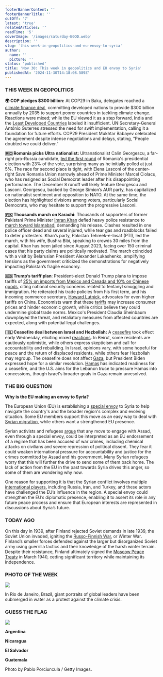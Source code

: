 ```yaml
---
footerBannerContent: ''
footerBannerTitle: ''
cutOff: '7'
latest: 'true'
relatedArticles: ''
readTime: '5'
coverImage: '/images/saturday-E0OD.webp'
description: ''
slug: 'this-week-in-geopolitics-and-eu-envoy-to-syria'
author:
  name: ''
  picture: ''
status: 'published'
title: 'Nov 30: This week in geopolitics and EU envoy to Syria'
publishedAt: '2024-11-30T14:18:08.589Z'
---
```


### THIS WEEK IN GEOPOLITICS

**🌍 COP pledges $300 billion:** At COP29 in Baku, delegates reached a [climate finance deal](https://www.dw.com/en/cop29-world-agrees-to-300bn-deal-for-developing-countries/a-70865529), committing developed nations to provide $300 billion annually by 2035 to support poorer countries in tackling climate change. Reactions were mixed; while the EU viewed it as a step forward, India and the [Least Developed Countries](https://www.un.org/development/desa/dpad/least-developed-country-category.html) labeled it insufficient. UN Secretary-General António Guterres stressed the need for swift implementation, calling it a foundation for future efforts. COP29 President Mukhtar Babayev celebrated the agreement despite intense negotiations and delays, stating, “People doubted we could deliver.”

**🇷🇴 Romania picks Ultra nationalist:** Ultranationalist Calin Georgescu, a far-right pro-Russia candidate, [led the first round](https://www.bbc.com/news/articles/c9dlw5pq967o) of Romania's presidential election with 23% of the vote, surprising many as he initially polled at just 5%. The race for second place is tight, with Elena Lasconi of the center-right Save Romania Union narrowly ahead of Prime Minister Marcel Ciolacu, who has resigned as Social Democrat leader after his disappointing performance. The December 8 runoff will likely feature Georgescu and Lasconi. Georgescu, backed by George Simion’s AUR party, has capitalized on nationalist sentiment and opposition to NATO. At the same time, the election has highlighted divisions among voters, particularly Social Democrats, who may hesitate to support the progressive Lasconi.

**🇵🇰 Thousands march on Karachi:** Thousands of supporters of former Pakistani Prime Minister [Imran Khan](https://www.bbc.com/news/world-asia-india-19844270) defied heavy police resistance to [march toward Islamabad](https://apnews.com/article/pakistan-lockdown-imran-khan-rally-clashes-belarus-ec6cb96753c83be24b20cd32588ead71), demanding his release. Clashes resulted in one police officer dead and several injured, while tear gas and roadblocks failed to deter protesters. Khan’s party, Pakistan Tehreek-e-Insaf (PTI), led the march, with his wife, Bushra Bibi, speaking to crowds 30 miles from the capital. Khan has been jailed since August 2023, facing over 150 criminal cases that his party claims are politically motivated. The march coincided with a visit by Belarusian President Alexander Lukashenko, amplifying tensions as the government criticized the demonstrations for negatively impacting Pakistan’s fragile economy.

**🇺🇸 Trump’s tariff plan**: President-elect Donald Trump plans to impose tariffs of [25% on imports from Mexico and Canada and 10% on Chinese goods](https://www.france24.com/en/americas/20241126-trump-tariffs-mexico-canada-china), citing national security concerns related to fentanyl smuggling and immigration. He reiterated his trade policies from his first term, and his incoming commerce secretary, [Howard Lutnick](https://edition.cnn.com/2024/11/19/politics/howard-lutnick-commerce-secretary/index.html), advocates for even higher tariffs on China. Economists warn that these [tariffs](https://www.theguardian.com/us-news/2024/nov/27/trump-tariffs-explained) may increase consumer prices and hinder economic growth, while critics believe they could undermine global trade norms. Mexico's President Claudia Sheinbaum downplayed the threat, and retaliatory measures from affected countries are expected, along with potential legal challenges.

**🇮🇱 Ceasefire deal between Israel and Hezbollah:** A [ceasefire](https://www.bbc.com/news/articles/cx2d3gj9ewxo) took effect early Wednesday, eliciting mixed [reactions](https://www.bbc.com/news/videos/c2k0ezg2p3go). In Beirut, some residents are cautiously optimistic, while others express skepticism and call for accountability and rebuilding. In Israel, opinions vary, with some hopeful for peace and the return of displaced residents, while others fear Hezbollah may regroup. The ceasefire does not affect [Gaza](https://www.bbc.com/news/articles/c0j8063plvdo), but President Biden expressed hope for a similar resolution. [Hamas](https://www.timesofisrael.com/liveblog_entry/hamas-says-group-ready-for-gaza-ceasefire-after-hezbollah-appears-to-lay-down-arms/) has indicated readiness for a ceasefire, and the U.S. aims for the Lebanon truce to pressure Hamas into concessions, though Israel's broader goals in Gaza remain unresolved.

### THE BIG QUESTION

**Why is the EU making an envoy to Syria?** 

The European Union (EU) is establishing a [special envoy](https://www.thenationalnews.com/news/europe/2024/10/28/eu-commission-to-appoint-special-envoy-to-syria-amid-push-for-refugee-returns/) to Syria to help navigate the country's and the broader region's complex and evolving situation. Some EU members support this move as an easy way to deal with [Syrian migration](https://english.aawsat.com/arab-world/5075913-eu-preparing-appoint-envoy-syria-address-migration-crisis), while others want a strengthened EU presence.

Syrian activists and refugees [argue](https://www.dw.com/en/eu-syria-foreign-policy-special-envoy-bashar-assad-government-v2/a-70890825) that any move to engage with Assad, even through a special envoy, could be interpreted as an EU endorsement of a regime that has been accused of war crimes, including chemical attacks on civilians and severe repression of political dissent. They fear it could weaken international pressure for accountability and justice for the crimes committed by [Assad](https://www.britannica.com/biography/Bashar-al-Assad) and his government. Many Syrian refugees worry that this will further the drive to send some of them back home. The lack of action from the EU in the past towards Syria drives this anger, so some of them are wondering why now. 

One reason for supporting it is that the Syrian conflict involves multiple [international players](https://www.theguardian.com/world/2018/apr/14/syria-conflict-assad-putin-russia-iran-israel), including Russia, Iran, and Turkey, and these actors have challenged the EU’s influence in the region. A special envoy could strengthen the EU’s diplomatic presence, enabling it to assert its role in any future peace process and ensure that European interests are represented in discussions about Syria’s future.

### TODAY AGO

On this day in 1939, after Finland rejected Soviet demands in late 1939, the Soviet Union invaded, igniting the [Russo-Finnish War](https://www.britannica.com/event/Russo-Finnish-War), or Winter War. Finland’s smaller forces defended against the larger but disorganized Soviet army using guerrilla tactics and their knowledge of the harsh winter terrain. Despite their resistance, Finland ultimately signed the [Moscow Peace Treaty](https://www.prlib.ru/en/history/619090) in March 1940, ceding significant territory while maintaining its independence.

### PHOTO OF THE WEEK

![](/images/giant-portraits-of-global-leaders-are-submerged-in-water-to-protest-the-climate-crisis--in-rio-de-janeiro--brazil-E1MD.webp)

In Rio de Janeiro, Brazil, giant portraits of global leaders have been submerged in water as a protest against the climate crisis.

### GUESS THE FLAG

![](/images/quatemala-flag-M2OD.webp)

**Argentina**

**Nicaragua**

**El Salvador**

**Guatemala**

Photo by Pablo Porciuncula / Getty Images.